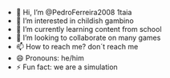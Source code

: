- 👋 Hi, I’m @PedroFerreira2008 1taia
- 👀 I’m interested in childish gambino
- 🌱 I’m currently learning content from school
- 💞️ I’m looking to collaborate on many games
- 📫 How to reach me? don´t reach me
- 😄 Pronouns: he/him
- ⚡ Fun fact: we are a simulation

<!---
PedroFerreira2008/PedroFerreira2008 is a ✨ special ✨ repository because its `README.md` (this file) appears on your GitHub profile.
You can click the Preview link to take a look at your changes.
--->
